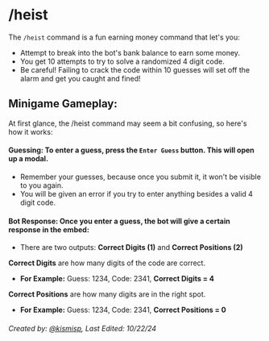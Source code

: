 # /heist

The `/heist` command is a fun earning money command that let's you:
- Attempt to break into the bot's bank balance to earn some money.
- You get 10 attempts to try to solve a randomized 4 digit code.
- Be careful! Failing to crack the code within 10 guesses will set off the alarm and get you caught and fined!

## Minigame Gameplay:

At first glance, the /heist command may seem a bit confusing, so here's how it works:

#### Guessing: To enter a guess, press the `Enter Guess` button. This will open up a modal.
- Remember your guesses, because once you submit it, it won't be visible to you again.
- You will be given an error if you try to enter anything besides a valid 4 digit code.

#### Bot Response: Once you enter a guess, the bot will give a certain response in the embed:
- There are two outputs: **Correct Digits (1)** and **Correct Positions (2)**

**Correct Digits** are how many digits of the code are correct.
- **For Example:** Guess: 1234, Code: 2341, **Correct Digits = 4**

**Correct Positions** are how many digits are in the right spot.
- **For Example:** Guess: 1234, Code: 2341, **Correct Positions = 0**  


###### Created by: [@kismisp](https://discordapp.com/users/1206865169846632450), Last Edited: 10/22/24
